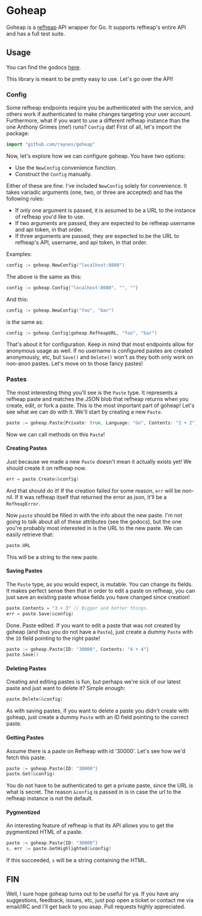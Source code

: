 # Goheap

Goheap is a [refheap](https://www.refheap.com) API wrapper for Go. It supports
refheap's entire API and has a full test suite.

## Usage

You can find the godocs [here](http://godoc.org/github.com/Raynes/goheap).

This library is meant to be pretty easy to use. Let's go over the API!

### Config

Some refheap endpoints require you be authenticated with the service, and
others work if authenticated to make changes targeting your user account.
Furthermore, what if you want to use a different refheap instance than the one
Anthony Grimes (me!) runs? `Config` dat! First of all, let's import the package:

```go
import "github.com/raynes/goheap"
```

Now, let's explore how we can configure goheap. You have two options:

* Use the `NewConfig` convenience function.
* Construct the `Config` manually.

Either of these are fine. I've included `NewConfig` solely for convenience. It
takes variadic arguments (one, two, or three are accepted) and has the following
rules:

* If only one argument is passed, it is assumed to be a URL to the instance of
  refheap you'd like to use.
* If two arguments are passed, they are expected to be refheap username and api
  token, in that order.
* If three arguments are passed, they are expected to be the URL to refheap's
  API, username, and api token, in that order.

Examples:

```go
config := goheap.NewConfig("localhost:8080")
```

The above is the same as this:

```go
config := goheap.Config{"localhost:8080", "", ""}
```

And this:

```go
config := goheap.NewConfig("foo", "bar")
```

is the same as:

```go
config := goheap.Config{goheap.RefheapURL, "foo", "bar")
```

That's about it for configuration. Keep in mind that most endpoints allow for
anonymous usage as well. If no username is configured pastes are created
anonymously, etc, but `Save()` and `Delete()` won't as they both only work on
non-anon pastes. Let's move on to those fancy pastes!

### Pastes

The most interesting thing you'll see is the `Paste` type. It represents a
refheap paste and matches the JSON blob that refheap returns when you create,
edit, or fork a paste. This is the most important part of goheap! Let's see what
we can do with it. We'll start by creating a new `Paste`.

```go
paste := goheap.Paste{Private: true, Language: "Go", Contents: "2 + 2"}
```

Now we can call methods on this `Paste`!

#### Creating Pastes

Just because we made a new `Paste` doesn't mean it actually exists yet! We
should create it on refheap now.

```go
err = paste.Create(&config)
```

And that should do it! If the creation failed for some reason, `err` will be
non-nil. If it was refheap itself that returned the error as json, it'll be a
`RefheapError`.

Now `paste` should be filled in with the info about the new paste. I'm not going
to talk about all of these attributes (see the godocs), but the one you're
probably most interested in is the URL to the new paste. We can easily retrieve
that:

```go
paste.URL
```

This will be a string to the new paste.


#### Saving Pastes

The `Paste` type, as you would expect, is mutable. You can change its fields. It
makes perfect sense then that in order to edit a paste on refheap, you can just
save an existing paste whose fields you have changed since creation!

```go
paste.Contents = "3 + 3" // Bigger and better things.
err = paste.Save(&config)
```

Done. Paste edited. If you want to edit a paste that was not created by goheap
(and thus you do not have a `Paste`), just create a dummy `Paste` with the `ID`
field pointing to the right paste!

```go
paste := goheap.Paste{ID: "30000", Contents: "4 + 4"}
paste.Save()
```


#### Deleting Pastes

Creating and editing pastes is fun, but perhaps we're sick of our latest paste
and just want to delete it? Simple enough:

```go
paste.Delete(&config)
```

As with saving pastes, if you want to delete a paste you didn't create with
goheap, just create a dummy `Paste` with an ID field pointing to the correct
paste.

#### Getting Pastes

Assume there is a paste on Refheap with id '30000'. Let's see how we'd fetch
this paste.

```go
paste := goheap.Paste{ID: "30000"}
paste.Get(&config)
```

You do not have to be authenticated to get a private paste, since the URL is
what is secret. The reason `&config` is passed in is in case the url to the
refheap instance is not the default.

#### Pygmentized

An interesting feature of refheap is that its API allows you to get the
pygmentized HTML of a paste.

```go
paste := goheap.Paste{ID: "30000"}
s, err := paste.GetHighlighted(&config)
```

If this succeeded, `s` will be a string containing the HTML.

## FIN

Well, I sure hope goheap turns out to be useful for ya. If you have any
suggestions, feedback, issues, etc, just pop open a ticket or contact me via
email/IRC and I'll get back to you asap. Pull requests highly appreciated.


